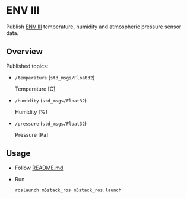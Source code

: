 # ENV III

Publish [ENV III](https://docs.m5stack.com/en/unit/envIII) temperature, humidity and atmospheric pressure sensor data.

## Overview

Published topics:

- `/temperature` (`std_msgs/Float32`)

  Temperature [C]

- `/humidity` (`std_msgs/Float32`)

  Humidity [%]

- `/pressure` (`std_msgs/Float32`)

  Pressure [Pa]

## Usage

- Follow [README.md](https://github.com/jsk-ros-pkg/jsk_3rdparty/tree/master/m5stack_ros)

- Run

  ```bash
  roslaunch m5stack_ros m5stack_ros.launch
  ```
